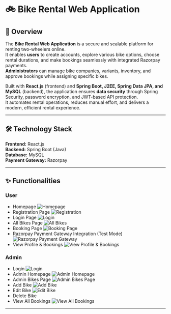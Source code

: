 # 🚲 Bike Rental Web Application

## 📌 Overview
The **Bike Rental Web Application** is a secure and scalable platform for renting two-wheelers online.  
It enables **users** to create accounts, explore various bike options, choose rental durations, and make bookings seamlessly with integrated Razorpay payments.  
**Administrators** can manage bike companies, variants, inventory, and approve bookings while assigning specific bikes.  

Built with **React.js** (frontend) and **Spring Boot, J2EE, Spring Data JPA, and MySQL** (backend), the application ensures **data security** through Spring Security, password encryption, and JWT-based API protection.  
It automates rental operations, reduces manual effort, and delivers a modern, efficient rental experience. 

---

## 🛠️ Technology Stack
**Frontend:** React.js  
**Backend:** Spring Boot (Java)  
**Database:** MySQL  
**Payment Gateway:** Razorpay  

---

## ✨ Functionalities

### **User**
- Homepage
  ![Homepage](screenshots/Homepage.png)
- Registration Page
  ![Registration](screenshots/Registration.png)
- Login Page
  ![Login](screenshots/Login.png)
- All Bikes Page
  ![All Bikes](screenshots/Bikes.png)
- Booking Page
  ![Booking Page](screenshots/Booking%20Page.png)
- Razorpay Payment Gateway Integration (Test Mode)
  ![Razorpay Payment Gateway](screenshots/Razorpay%20Payment%20Gateway%20Integration.png)
- View Profile & Bookings
  ![View Profile & Bookings](screenshots/View%20Profile%20%26%20Bookings.png)

### **Admin**
- Login
  ![Login](screenshots/Login.png)
- Admin Homepage
  ![Admin Homepage](screenshots/Admin%20Homepage.png)
- Admin Bikes Page
  ![Admin Bikes Page](screenshots/Admin%20Bikes%20Page.png)
- Add Bike
  ![Add Bike](screenshots/Add%20Bike.png)
- Edit Bike
  ![Edit Bike](screenshots/Edit%20Bike.png)
- Delete Bike
- View All Bookings
  ![View All Bookings](screenshots/View%20All%20Bookings.png)
  
---
